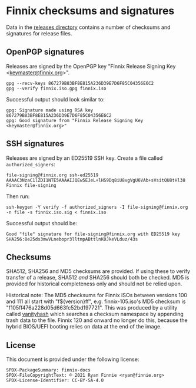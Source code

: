 # Finnix checksums and signatures

Data in the [releases directory](releases/) contains a number of checksums and signatures for release files.

## OpenPGP signatures

Releases are signed by the OpenPGP key "Finnix Release Signing Key &lt;<keymaster@finnix.org>&gt;".

```shell
gpg --recv-keys 867279B83BF8E815A236D39E7D6F85C04356E6C2
gpg --verify finnix.iso.gpg finnix.iso
```

Successful output should look similar to:

```text
gpg: Signature made using RSA key 867279B83BF8E815A236D39E7D6F85C04356E6C2
gpg: Good signature from "Finnix Release Signing Key <keymaster@finnix.org>"
```

## SSH signatures

Releases are signed by an ED25519 SSH key.  Create a file called `authorized_signers`:

```text
file-signing@finnix.org ssh-ed25519 AAAAC3NzaC1lZDI1NTE5AAAAIJQEw5EJeL+lHS9Dq8iU8vgVgU6VAb+sVsitQU8tHl38 Finnix file-signing
```

Then run:

```shell
ssh-keygen -Y verify -f authorized_signers -I file-signing@finnix.org -n file -s finnix.iso.sig < finnix.iso
```

Successful output should be:

```text
Good "file" signature for file-signing@finnix.org with ED25519 key SHA256:8e25ds3mwVLnebopr3lltmpABttlnK0JkeVLduz/43s
```

## Checksums

SHA512, SHA256 and MD5 checksums are provided.  If using these to verify transfer of a release, SHA512 *and* SHA256 should both be checked.  MD5 is provided for historical completeness only and should not be relied upon.

Historical note: The MD5 checksums for Finnix ISOs between versions 100 and 111 all start with "f${version}ff", e.g. finnix-105.iso's MD5 checksum is "f105ff476a228d05d663fc52bd197721".  This was produced by a utility called [vanityhash](https://github.com/rfinnie/vanityhash) which searches a checksum namespace by appending trash data to the file. Finnix 120 and onward no longer do this, because the hybrid BIOS/UEFI booting relies on data at the end of the image.

## License

This document is provided under the following license:

    SPDX-PackageSummary: finnix-docs
    SPDX-FileCopyrightText: © 2021 Ryan Finnie <ryan@finnie.org>
    SPDX-License-Identifier: CC-BY-SA-4.0
